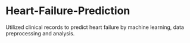 # Heart-Failure-Prediction
Utilized clinical records to predict heart failure by machine learning, data preprocessing and analysis.
